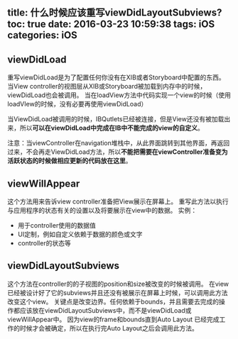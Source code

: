 ﻿title: 什么时候应该重写viewDidLayoutSubviews?
toc: true
date: 2016-03-23 10:59:38
tags: iOS
categories: iOS
---
## viewDidLoad
重写viewDidLoad是为了配置任何你没有在XIB或者Storyboard中配置的东西。
当View controller的视图层从XIB或Storyboard被加载到内存中的时候，viewDidLoad也会被调用。
当在loadView方法中代码实现一个view的时候（使用loadVIew的时候，没有必要再使用viewDidLoad）

当ViewDidLoad被调用的时候，IBQutlets已经被连接，但是View还没有被加载出来，所以**可以在viewDidLoad中完成在IB中不能完成的view的自定义**。

注意：当viewController在navigation堆栈中，从此界面跳转到其他界面，再返回过来，不会再走ViewDidLoad方法，所以**不能把需要在viewController准备变为活跃状态的时候做相应更新的代码放在这里**。


## viewWillAppear
这个方法用来告诉view controller准备把View展示在屏幕上。
重写此方法以执行与应用程序的状态有关的设置以及将要展示在view中的数据。
实例：
- 用于controller使用的数据值
- UI定制，例如自定义依赖于数据的颜色或文字
- controller的状态等

## viewDidLayoutSubviews
这个方法在controller的的子视图的position和size被改变的时候被调用。
在view 已经被设计好了它的subviews并且还没有被展示在屏幕上时候，可以调用此方法改变这个view。
关键点是改变边界。任何依赖于bounds，并且需要去完成的操作都应该放在viewDidLayoutSubviews中，而不是viewDidLoad或viewWillAppear中。
因为view的frame和bounds直到Auto Layout 已经完成工作的时候才会被确定，所以在执行完Auto Layout之后会调用此方法。